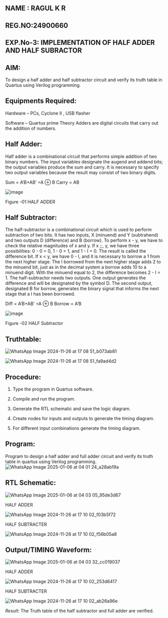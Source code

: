 ## NAME : RAGUL K R
## REG.NO:24900660
## EXP.No-3: IMPLEMENTATION OF HALF ADDER AND HALF SUBRACTOR


## AIM:

To design a half adder and half subtractor circuit and verify its truth table in Quartus using Verilog programming.

## Equipments Required:

Hardware – PCs, Cyclone II , USB flasher 

Software – Quartus prime Theory Adders are digital circuits that carry out the addition of numbers.

## Half Adder:

Half adder is a combinational circuit that performs simple addition of two binary numbers. The input variables designate the augend and addend bits; the output variables produce the sum and carry. It is necessary to specify two output variables because the result may consist of two binary digits.

Sum = A’B+AB’ =A ⊕ B Carry = AB

![image](https://github.com/naavaneetha/HALF_ADDER_SUBTRACTOR/assets/154305477/bd4a0b2c-cdbc-4184-ab08-81578f121e1f)

Figure -01 HALF ADDER

## Half Subtractor:

The half-subtractor is a combinational circuit which is used to perform subtraction of two bits. It has two inputs, X (minuend) and Y (subtrahend) and two outputs D (difference) and B (borrow). To perform x - y, we have to check the relative magnitudes of x and y. If x ;;, y, we have three possibilities: 0 - 0 = 0, 1 - 0 = 1, and 1 - I = 0. The result is called the difference bit. If x < y, we have 0 - I, and it is necessary to borrow a 1 from the next higher stage. The I borrowed from the next higher stage adds 2 to the minuend bit, just as in the decimal system a borrow adds 10 to a minuend digit. With the minuend equal to 2, the difference becomes 2 - I = 1. The half-subtractor needs two outputs. One output generates the difference and will be designated by the symbol D. The second output, designated B for borrow, generates the binary signal that informs the next stage that a I has been borrowed. 

Diff = A’B+AB’ =A ⊕ B
Borrow = A’B

 ![image](https://github.com/naavaneetha/HALF_ADDER_SUBTRACTOR/assets/154305477/d76b099c-513f-4e7c-843a-e2fd028a531a)

Figure -02 HALF Subtractor

## Truthtable:

![WhatsApp Image 2024-11-26 at 17 08 51_b073ab81](https://github.com/user-attachments/assets/cb221933-0f43-4a10-8337-196b58927684)


![WhatsApp Image 2024-11-26 at 17 08 51_fa9ad4d2](https://github.com/user-attachments/assets/7f345d8a-c612-4ae7-87d3-cc27265961bf)



## Procedure:

1.	Type the program in Quartus software.

2.	Compile and run the program.

3.	Generate the RTL schematic and save the logic diagram.

4.	Create nodes for inputs and outputs to generate the timing diagram.

5.	For different input combinations generate the timing diagram.


## Program:

 Program to design a half adder and full adder circuit and verify its truth table in quartus using Verilog programming.
 ![WhatsApp Image 2025-01-06 at 04 01 24_a28ab19a](https://github.com/user-attachments/assets/906cf6ce-5870-4665-ad7c-f5b99ca02bf9)



## RTL Schematic:
![WhatsApp Image 2025-01-06 at 04 03 05_95de3d67](https://github.com/user-attachments/assets/992d964d-2bfe-48a4-877c-409570082f83)


HALF ADDER

![WhatsApp Image 2024-11-26 at 17 10 02_f03b5f72](https://github.com/user-attachments/assets/80393421-3e6e-4056-a4f8-de82d9e82422)


HALF SUBTRACTER

![WhatsApp Image 2024-11-26 at 17 10 02_f56b05a8](https://github.com/user-attachments/assets/dcb67e1c-4271-468f-ace8-e50af394221c)



## Output/TIMING Waveform:
![WhatsApp Image 2025-01-06 at 04 03 32_cc019037](https://github.com/user-attachments/assets/85f822c3-1438-4649-9b1d-70148765bfde)


HALF ADDER

![WhatsApp Image 2024-11-26 at 17 10 02_253d6417](https://github.com/user-attachments/assets/5b9b5ff3-0819-4f63-81ad-9cb5adf876cd)



HALF SUBTRACTER

![WhatsApp Image 2024-11-26 at 17 10 02_ab26a96e](https://github.com/user-attachments/assets/a66ea437-7fa1-4bb8-9764-b3554a390c35)




*Result:*
The Truth table of the half subtractor and full adder are verified.
